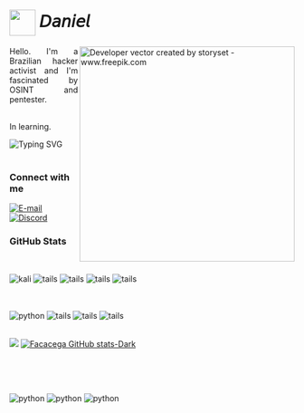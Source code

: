 <!-- Imagem da direita -->
<img align="right" alt="" >

<!-- Imagem menor ao lado do nome -->



<h1>
    <a href="https://github.com/ryzebr12">
     <img align="center" width="46px" src="https://png.pngtree.com/png-vector/20221102/ourmid/pngtree-hacker-logo-png-image_6408677.png"></a><span> 𝘋𝘢𝘯𝘪𝘦𝘭 </span>
</h1>

<!-- Bio -->
<img align="right" alt="Developer vector created by storyset - www.freepik.com" height="380" src="https://png.pngtree.com/png-vector/20221102/ourmid/pngtree-hacker-logo-png-image_6408677.png" >

<p align="justify">Hello. I'm a Brazilian hacker activist and I'm fascinated by OSINT and pentester. 
    <br><br>
    
In learning.


<!-- Texto Open to Work -->
<a href="https://git.io/typing-svg">
    
  <img align="left" src="https://readme-typing-svg.herokuapp.com/?color=8de538&size=16&lines=Open+to+Work" alt="Typing SVG">
</a>

 <br><br>

<h3 align="left">Connect with me</h3>

<!-- Contatos -->
<a href="mailto:facacega@proton.me">
  <img src="https://img.shields.io/badge/-Email-000?style=for-the-badge&logo=microsoft-outlook&logoColor=FF00F6&color:FFF" alt="E-mail">
</a>
<a href="">
  <img src="https://img.shields.io/badge/-Discord-000?style=for-the-badge&logo=Discord&logoColor=FF00F6&color:FFF" alt="Discord">
</a>

<h3 align="left">GitHub Stats</h3>

<!-- States do GitHub -->

</div>



<h3 align="left"></h3>

##

<div style="display: inline_block"><br/>
<img align="center" alt="kali" src="https://img.shields.io/badge/Kali_Linux-557C94?style=for-the-badge&logo=kali-linux&logoColor=white" />
<img align="center" alt="tails" src="https://img.shields.io/badge/Tails%20-56347C?&style=for-the-badge&logo=tails&logoColor=white" />
<img align="center" alt="tails" src="https://img.shields.io/badge/Fedora-294172?style=for-the-badge&logo=fedora&logoColor=white" />
<img align="center" alt="tails" src="https://img.shields.io/badge/Ubuntu-E95420?style=for-the-badge&logo=ubuntu&logoColor=white" />
<img align="center" alt="tails" src="https://img.shields.io/badge/Windows-0078D6?style=for-the-badge&logo=windows&logoColor=white" />

</div>

<h3 align="left"></h3>

##

<div style="display: inline_block"><br/>
<img align="center" alt="python" src="https://img.shields.io/badge/Python-3776AB?style=for-the-badge&logo=python&logoColor=white" />
<img align="center" alt="tails" src="https://img.shields.io/badge/HTML5-E34F26?style=for-the-badge&logo=html5&logoColor=white" />
<img align="center" alt="tails" src="https://img.shields.io/badge/Rust-000000?style=for-the-badge&logo=rust&logoColor=white" />
<img align="center" alt="tails" src="https://img.shields.io/badge/CSS-239120?&style=for-the-badge&logo=css3&logoColor=white" />

<br/>
<br/>

<img align="180em" src="https://github-readme-stats.vercel.app/api/top-langs/?username=ryzebr12&layout=compact&langs_count=7&theme=dark"/>     [![Facacega GitHub stats-Dark](https://github-readme-stats.vercel.app/api?username=ryzebr12&show_icons=true&theme=dark#gh-dark-mode-only)](https://github.com/anuraghazra/github-readme-stats#gh-dark-mode-only)

</div>

<br/>

<h3 align="left"></h3>

##

<div style="display: inline_block"><br/>
<img align="center" alt="python" src="https://img.shields.io/badge/PyCharm-000000.svg?&style=for-the-badge&logo=PyCharm&logoColor=white" />
<img align="center" alt="python" src="https://img.shields.io/badge/Visual_Studio-5C2D91?style=for-the-badge&logo=visual%20studio&logoColor=white" />
<img align="center" alt="python" src="https://img.shields.io/badge/Visual_Studio_Code-0078D4?style=for-the-badge&logo=visual%20studio%20code&logoColor=white" />

</div>

<br/>


